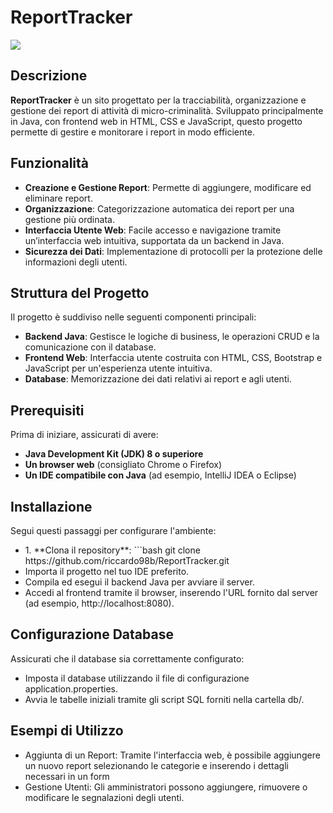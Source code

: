 # ReportTracker

<!-- Screen ReportTracker -->
<img src="https://i.ibb.co/8xyBWz2/progetto-Report-Tracker-Belloni-Riccardo.png">

## Descrizione
**ReportTracker** è un sito progettato per la tracciabilità, organizzazione e gestione dei report di attività
di micro-criminalità.
Sviluppato principalmente in Java, con frontend web in HTML, CSS e JavaScript,
questo progetto permette  di gestire e monitorare i report in modo efficiente.

## Funzionalità
- **Creazione e Gestione Report**: Permette di aggiungere, modificare ed eliminare report.
- **Organizzazione**: Categorizzazione automatica dei report per una gestione più ordinata.
- **Interfaccia Utente Web**: Facile accesso e navigazione tramite un’interfaccia web intuitiva, supportata da un backend in Java.
- **Sicurezza dei Dati**: Implementazione di protocolli per la protezione delle informazioni degli utenti.
  
## Struttura del Progetto
Il progetto è suddiviso nelle seguenti componenti principali:
- **Backend Java**: Gestisce le logiche di business, le operazioni CRUD e la comunicazione con il database.
- **Frontend Web**: Interfaccia utente costruita con HTML, CSS, Bootstrap e JavaScript per un'esperienza utente intuitiva.
- **Database**: Memorizzazione dei dati relativi ai report e agli utenti.

## Prerequisiti
Prima di iniziare, assicurati di avere:
- **Java Development Kit (JDK) 8 o superiore**
- **Un browser web** (consigliato Chrome o Firefox)
- **Un IDE compatibile con Java** (ad esempio, IntelliJ IDEA o Eclipse)
  
## Installazione
<p>Segui questi passaggi per configurare l'ambiente: </p>
<ul>
 <li>1. **Clona il repository**:
   ```bash
   git clone https://github.com/riccardo98b/ReportTracker.git
 </li>
 <li>Importa il progetto nel tuo IDE preferito.</li>
 <li>Compila ed esegui il backend Java per avviare il server.</li>
 <li>Accedi al frontend tramite il browser, inserendo l'URL fornito dal server (ad esempio, http://localhost:8080).</li>
</ul>
  
## Configurazione Database
<p>Assicurati che il database sia correttamente configurato:</p>
<ul>
<li>Imposta il database utilizzando il file di configurazione application.properties.</li>
<li>Avvia le tabelle iniziali tramite gli script SQL forniti nella cartella db/.</li>
</ul>

## Esempi di Utilizzo
<ul>
 <li>Aggiunta di un Report: Tramite l'interfaccia web, è possibile aggiungere un nuovo report selezionando le categorie e inserendo 
    i dettagli necessari in un form</li>
 <li>Gestione Utenti: Gli amministratori possono aggiungere, rimuovere o modificare le segnalazioni degli utenti.
</li>
</ul>
